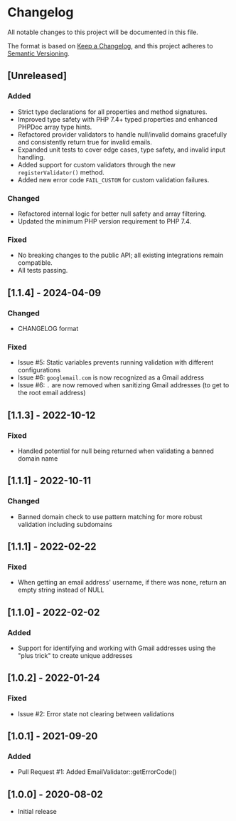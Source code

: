 # Changelog

All notable changes to this project will be documented in this file.

The format is based on [Keep a Changelog](https://keepachangelog.com/en/1.1.0/),
and this project adheres to [Semantic Versioning](https://semver.org/spec/v2.0.0.html).

## [Unreleased]

### Added
- Strict type declarations for all properties and method signatures.
- Improved type safety with PHP 7.4+ typed properties and enhanced PHPDoc array type hints.
- Refactored provider validators to handle null/invalid domains gracefully and consistently return true for invalid emails.
- Expanded unit tests to cover edge cases, type safety, and invalid input handling.
- Added support for custom validators through the new `registerValidator()` method.
- Added new error code `FAIL_CUSTOM` for custom validation failures.

### Changed
- Refactored internal logic for better null safety and array filtering.
- Updated the minimum PHP version requirement to PHP 7.4.

### Fixed
- No breaking changes to the public API; all existing integrations remain compatible.
- All tests passing.

## [1.1.4] - 2024-04-09

### Changed
- CHANGELOG format

### Fixed
- Issue #5: Static variables prevents running validation with different configurations
- Issue #6: `googlemail.com` is now recognized as a Gmail address
- Issue #6: `.` are now removed when sanitizing Gmail addresses (to get to the root email address)


## [1.1.3] - 2022-10-12

### Fixed

- Handled potential for null being returned when validating a banned domain name


## [1.1.1] - 2022-10-11

### Changed 

- Banned domain check to use pattern matching for more robust validation including subdomains


## [1.1.1] - 2022-02-22

### Fixed

- When getting an email address' username, if there was none, return an empty string instead of NULL


## [1.1.0] - 2022-02-02

### Added 

- Support for identifying and working with Gmail addresses using the "plus trick" to create unique addresses


## [1.0.2] - 2022-01-24

### Fixed

- Issue #2: Error state not clearing between validations


## [1.0.1] - 2021-09-20

### Added

- Pull Request #1: Added EmailValidator::getErrorCode()


## [1.0.0] - 2020-08-02

 - Initial release
